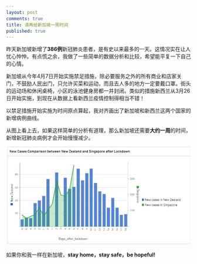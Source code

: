 ```yaml
---
layout: post
comments: true
title: 请再给新加坡一周时间
published: true
---
```


昨天新加坡新增了**386例**新冠肺炎患者，是有史以来最多的一天。这情况实在让人忧心忡忡。有点慌之余，我做了一些简单的数据分析和比较，希望能平复一下自己的心情。

新加坡从今年4月7日开始实施禁足措施，除必要服务之外的所有商业和店家关门，不鼓励人民出门，只允许买菜和运动，而且去人多的地方一定要戴口罩。街头的运动场和休闲桌椅，小区的泳池健身房都一并封闭。类似的措施新西兰从3月26日开始实施，到现在从数据上看新西兰疫情控制得相当不错！

以禁足措施开始实施为时间原点算起，我对齐画出了新加坡和新西兰这两个国家的新增病例曲线。

从图上看上去，如果这样简单的分析有道理，那么新加坡还需要**大约一周**的时间，新增新冠肺炎病例才会开始慢慢减少。

![](/images/202004/0.jpeg)

如果你和我一样在新加坡，**stay home，stay safe，be hopeful!**

